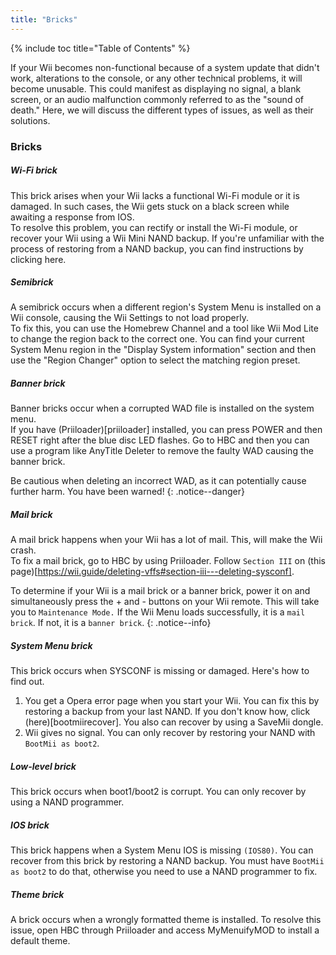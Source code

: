 ```yaml
---
title: "Bricks"
---
```


{% include toc title="Table of Contents" %}

If your Wii becomes non-functional because of a system update that didn't work, alterations to the console, or any other technical problems, it will become unusable. This could manifest as displaying no signal, a blank screen, or an audio malfunction commonly referred to as the "sound of death." Here, we will discuss the different types of issues, as well as their solutions.

### Bricks

##### Wi-Fi brick
This brick arises when your Wii lacks a functional Wi-Fi module or it is damaged. In such cases, the Wii gets stuck on a black screen while awaiting a response from IOS. <br>
To resolve this problem, you can rectify or install the Wi-Fi module, or recover your Wii using a Wii Mini NAND backup. If you're unfamiliar with the process of restoring from a NAND backup, you can find instructions by clicking here.

##### Semibrick
A semibrick occurs when a different region's System Menu is installed on a Wii console, causing the Wii Settings to not load properly. <br>
To fix this, you can use the Homebrew Channel and a tool like Wii Mod Lite to change the region back to the correct one. You can find your current System Menu region in the "Display System information" section and then use the "Region Changer" option to select the matching region preset.

##### Banner brick
Banner bricks occur when a corrupted WAD file is installed on the system menu. <br>
If you have (Priiloader)[priiloader] installed, you can press POWER and then RESET right after the blue disc LED flashes. Go to HBC and then you can use a program like AnyTitle Deleter to remove the faulty WAD causing the banner brick.

Be cautious when deleting an incorrect WAD, as it can potentially cause further harm. You have been warned!
{: .notice--danger}

##### Mail brick
A mail brick happens when your Wii has a lot of mail. This, will make the Wii crash. <br>
To fix a mail brick, go to HBC by using Priiloader. Follow `Section III` on (this page)[https://wii.guide/deleting-vffs#section-iii---deleting-sysconf].

To determine if your Wii is a mail brick or a banner brick, power it on and simultaneously press the + and - buttons on your Wii remote. This will take you to `Maintenance Mode.` If the Wii Menu loads successfully, it is a `mail brick`. If not, it is a `banner brick`.
{: .notice--info}

##### System Menu brick
This brick occurs when SYSCONF is missing or damaged. Here's how to find out.
1. You get a Opera error page when you start your Wii. You can fix this by restoring a backup from your last NAND. If you don't know how, click (here)[bootmiirecover]. You also can recover by using a SaveMii dongle.
2. Wii gives no signal. You can only recover by restoring your NAND with `BootMii as boot2`.

##### Low-level brick
This brick occurs when boot1/boot2 is corrupt. You can only recover by using a NAND programmer.

##### IOS brick
This brick happens when a System Menu IOS is missing `(IOS80)`. You can recover from this brick by restoring a NAND backup. You must have `BootMii as boot2` to do that, otherwise you need to use a NAND programmer to fix.

##### Theme brick
A brick occurs when a wrongly formatted theme is installed. To resolve this issue, open HBC through Priiloader and access MyMenuifyMOD to install a default theme.
